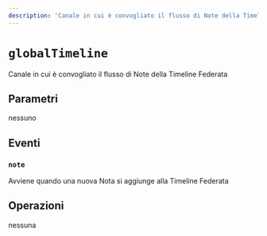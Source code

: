 ```yaml
---
description: 'Canale in cui è convogliato il flusso di Note della Timeline Federata'
---
```


# `globalTimeline`

Canale in cui è convogliato il flusso di Note della Timeline Federata

## Parametri

nessuno

## Eventi

### `note`

<MkSchemaViewer :schema="{
	$ref: 'misskey://Note'
}"/>

Avviene quando una nuova Nota si aggiunge alla Timeline Federata

## Operazioni

nessuna
